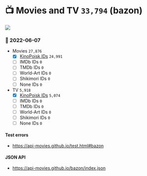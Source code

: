 # :tv: Movies and TV `33,794` (bazon)

<a href="https://API-Movies.github.io"><img src="https://API-Movies.github.io/banner.png?cache"></a>

### :date: 2022-06-07
- Movies `27,876`
  - [x] <a href="https://API-Movies.github.io/bazon/movie_kinopoisk_ids.json">KinoPoisk IDs</a> `24,991`
  - [ ] IMDb IDs `0`
  - [ ] TMDb IDs `0`
  - [ ] World-Art IDs `0`
  - [ ] Shikimori IDs `0`
  - [ ] None IDs `0`
- TV `5,918`
  - [x] <a href="https://API-Movies.github.io/bazon/tv_kinopoisk_ids.json">KinoPoisk IDs</a> `5,074`
  - [ ] IMDb IDs `0`
  - [ ] TMDb IDs `0`
  - [ ] World-Art IDs `0`
  - [ ] Shikimori IDs `0`
  - [ ] None IDs `0`
#### Test errors
- <a href='https://api-movies.github.io/test.html#bazon'>https://api-movies.github.io/test.html#bazon</a>
#### JSON API
- <a href='https://api-movies.github.io/bazon/index.json'>https://api-movies.github.io/bazon/index.json</a>
